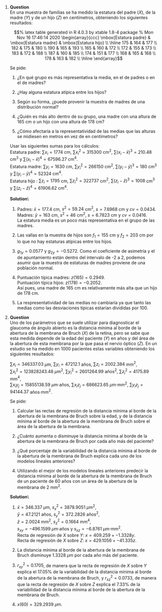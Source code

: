 1.  **Question**\
    En una muestra de familias se ha medido la estatura del padre ($X$),
    de la madre ($Y$) y de un hijo ($Z$) en centímetros, obteniendo los
    siguientes resultados:

    $$% latex table generated in R 4.0.3 by xtable 1.8-4 package
      % Mon Nov 16 17:46:14 2020
      \begin{array}{ccc}
       \mbox{Estatura padre} & \mbox{Estatura madre} & \mbox{Estatura hijo} \\ 
        \hline
      175 & 164 & 177 \\ 
        182 & 175 & 180 \\ 
        190 & 165 & 193 \\ 
        165 & 160 & 172 \\ 
        172 & 155 & 173 \\ 
        183 & 172 & 188 \\ 
        187 & 160 & 185 \\ 
        174 & 151 & 177 \\ 
        168 & 165 & 168 \\ 
        178 & 163 & 182 \\ 
         \hline
      \end{array}$$

    Se pide:

    1.  ¿En qué grupo es más representativa la media, en el de padres o
        en el de madres?

    2.  ¿Hay alguna estatura atípica entre los hijos?

    3.  Según su forma, ¿puede provenir la muestra de madres de una
        distribución normal?

    4.  ¿Quién es más alto dentro de su grupo, una madre con una altura
        de 165 cm o un hijo con una altura de 178 cm?

    5.  ¿Cómo afectaría a la representatividad de las medias que las
        alturas se midiesen en metros en vez de en centímetros?

    Usar las siguientes sumas para los cálculos:\
    Estatura padre: $\sum x_i=1774$ cm, $\sum x_i^2=315300$ cm$^2$,
    $\sum (x_i-\bar x)^3=210.48$ cm$^3$ y $\sum (x_i-\bar x)^4=67596.27$
    cm$^4$.\
    Estatura madre: $\sum y_i=1630$ cm, $\sum y_i^2=266150$ cm$^2$,
    $\sum (y_i-\bar y)^3=180$ cm$^3$ y $\sum (y_i-\bar y)^4=52324$
    cm$^4$.\
    Estatura hijo : $\sum z_i=1795$ cm, $\sum z_i^2=322737$ cm$^2$,
    $\sum (z_i-\bar z)^3=1008$ cm$^3$ y $\sum (z_i-\bar z)^4=61906.62$
    cm$^4$.

    **Solution**\

    1.  Padres: $\bar x=177.4$ cm, $s^2=59.24$ cm$^2$, $s=7.6968$ cm y
        $cv=0.0434$.\
        Madres: $\bar y=163$ cm, $s^2=46$ cm$^2$, $s=6.7823$ cm y
        $cv=0.0416$.\
        La estatura media es un poco más representativa en el grupo de
        las madres.

    2.  Las vallas en la muestra de hijos son $f_1=155$ cm y $f_2=203$
        cm por lo que no hay estaturas atípicas entre los hijos.

    3.  $g_{1y}=0.0577$ y $g_{2y}=-0.5272$. Como el coeficiente de
        asimetría y el de apuntamiento están dentro del intervalo de -2
        a 2, podemos asumir que la muestra de estaturas de madres
        proviene de una población normal.

    4.  Puntuación típica madres: $z(165)=0.2949$.\
        Puntuación típica hijos: $z(178)=-0.2052$.\
        Así pues, una madre de 165 cm es relativamente más alta que un
        hijo de 178 cm.

    5.  La respresentatividad de las medias no cambiaría ya que tanto
        las medias como las desviaciones típicas estarían divididas
        por 100.

2.  **Question**\
    Uno de los parámetros que se suele utilizar para diagnosticar el
    glaucoma de ángulo abierto es la distancia mínima al borde de la
    abertura de la membrana de Bruch ($X$) de la retina, pero se sabe
    que esta medida depende de la edad del paciente ($Y$) en años y del
    área de la abertura de esta membrana por la que pasa el nervio
    óptico ($Z$). En un estudio se ha medido en 1000 pacientes estas
    variables obteniendo los siguientes resultados:

    $\sum x_i=346337.03$ $\mu$m, $\sum y_i=47212.1$ años,
    $\sum z_i=2002.384$ mm$^2$,\
    $\sum x_i^2=123828243.48$ $\mu$m$^2$, $\sum y_i^2=2601264.99$
    años$^2$, $\sum z_i^2=4175.89$ mm$^4$,\
    $\sum x_iy_j=15855138.59$ $\mu$m$\cdot$años, $\sum x_iz_j=686623.65$
    $\mu$m$\cdot$mm$^2$, $\sum y_iz_j=94144.37$ años$\cdot$mm$^2$.

    Se pide:

    1.  Calcular las rectas de regresión de la distancia mínima al borde
        de la abertura de la membrana de Bruch sobre la edad, y de la
        distancia mínima al borde de la abertura de la membrana de Bruch
        sobre el área de la abertura de la membrana.

    2.  ¿Cuánto aumenta o disminuye la distancia mínima al borde de la
        abertura de la membrana de Bruch por cada año más del paciente?

    3.  ¿Qué porcentaje de la variabilidad de la distancia mínima al
        borde de la abertura de la membrana de Bruch explica cada uno de
        los modelos lineales anteriores?

    4.  Utilizando el mejor de los modelos lineales anteriores predecir
        la distancia mínima al borde de la abertura de la membrana de
        Bruch de un paciente de 60 años con un área de la abertura de la
        membrana de 2 mm$^2$.

    **Solution**\

    1.  $\bar x=346.337$ $\mu$m, $s_x^2=3878.9051$ $\mu$m$^2$,\
        $\bar y=47.2121$ años, $s_y^2=372.2826$ años$^2$,\
        $\bar z=2.0024$ mm$^2$, $s_z^2=0.1664$ mm$^4$,\
        $s_{xy}=-496.1599$ $\mu$m$\cdot$años y $s_{xz}=-6.8761$
        $\mu$m$\cdot$mm$^2$.\
        Recta de regresión de $X$ sobre $Y$: $x=409.259 + -1.3328y$.\
        Recta de regresión de $X$ sobre $Z$: $x=429.1056 + -41.335z$.

    2.  La distancia mínima al borde de la abertura de la membrana de
        Bruch disminuye $1.3328$ $\mu$m por cada año más del paciente.

    3.  $r^2_{xy}=0.1705$, de manera que la recta de regresión de $X$
        sobre $Y$ explica el $17.05$% de la variabilidad de la distancia
        mínima al borde de la abertura de la membrana de Bruch, y
        $r^2_{xz}=0.0733$, de manera que la recta de regresión de $X$
        sobre $Z$ explica el $7.33$% de la variabilidad de la distancia
        mínima al borde de la abertura de la membrana de Bruch.

    4.  $x(60)=329.2939$ $\mu$m.
